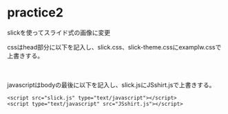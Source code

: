 # practice2

slickを使ってスライド式の画像に変更

cssはhead部分に以下を記入し、slick.css、slick-theme.cssにexamplw.cssで上書きする。

　　  <link rel="stylesheet" href="slick.css" type="text/css">
　　  <link rel="stylesheet" href="slick-theme.css" type="text/css">
		 <link rel="stylesheet" type="text/css" href="example.css">
  
  
javascriptはbodyの最後に以下を記入し、slick.jsにJSshirt.jsで上書きする。

    <script src="slick.js" type="text/javascript"></script>
    <script type="text/javascript" src="JSshirt.js"></script>
